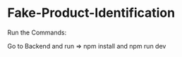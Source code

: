 # Fake-Product-Identification

Run the Commands:

Go to Backend and run => npm install and npm run dev
